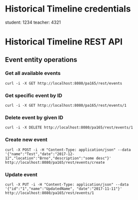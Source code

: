 # Historical Timeline credentials
student: 1234
teacher: 4321

# Historical Timeline REST API


## Event entity operations

### Get all available events

```
curl -i -X GET http://localhost:8080/pa165/rest/events
```

### Get specific event by ID

```
curl -i -X GET http://localhost:8080/pa165/rest/events/1
```

### Delete event by given ID

```
curl -i -X DELETE http://localhost:8080/pa165/rest/events/1
```

### Create new event 

```
curl -X POST -i -H "Content-Type: application/json" --data '{"name":"Test","date":"2017-12-12","location":"Brno","description":"some desc"}' http://localhost:8080/pa165/rest/events/create
```

### Update event

```
curl -X PUT -i -H "Content-Type: application/json" --data '{"id":"1","name":"UpdatedName", "date":"2017-11-11"}' http://localhost:8080/pa165/rest/events/1
```


